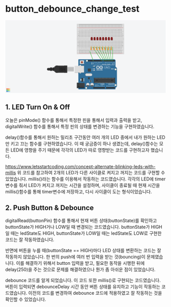 # button_debounce_change_test
 
![Tinkercad Image](/LED3_Practice.png)

## 1. LED Turn On & Off

오늘은 pinMode() 함수를 통해서 특정한 핀을 통해서 입력과 출력을 받고, digitalWrite() 함수를 통해서 특정 핀의 상태를 변경하는 기능을 구현하였습니다.

delay()함수를 통해서 원하는 밀리초 구간동안 여러 개의 LED 중에서 내가 원하는 LED만 키고 끄는 함수를 구현하였습니다. 이 때 궁금증이 하나 생겼는데, delay()함수는 모든 LED에 영향을 주기 때문에 각각의 LED가 따로 영향받는 코드를 구현하고자 했습니다.

https://www.letsstartcoding.com/concept-alternate-blinking-leds-with-millis
위 코드를 참고하여 2개의 LED가 다른 사이클로 켜지고 꺼지는 코드를 구현할 수 있었습니다. millis()라는 함수를 이용해서 작동하는 코드였습니다. 각각의 LED에 timer변수를 줘서 LED가 켜지고 꺼지는 시간을 설정하며, 사이클이 종료될 때 현재 시간을 millis()함수를 통해 timer변수에 저장하고, 다시 사이클이 도는 형식이었습니다.

## 2. Push Button & Debounce

digitalRead(buttonPin) 함수를 통해서 현재 버튼 상태(buttonState)를 확인하고 buttonState가 HIGH거나 LOW일 때 변경되는 코드였습니다. buttonState가 HIGH일 때는 ledState도 HIGH, buttonState가 LOW일 때는 ledState도 LOW로 구현한 코드는 잘 작동하였습니다. 

반면에 버튼을 누를 때(buttonState == HIGH)마다 LED 상태를 변환하는 코드는 잘 작동하지 않았습니다. 한 번의 push에 여러 번 입력을 받는 것(bouncing)이 문제였습니다. 이를 해결하기 위해서 button 입력을 받고, 필요한 동작을 시행한 뒤에 delay(250)을 주는 것으로 문제를 해결하였으나 뭔가 좀 아쉬운 점이 있었습니다.

debounce 코드를 알게 되었습니다. 이 코드 또한 millis()로 구현되는 코드였습니다. 버튼이 입력되면 debounceDelay 시간 동안 버튼 상태를 유지하고 기능이 작동하는 코드였습니다. 이전의 코드를 변경하여 debounce 코드에 적용하였고 잘 작동하는 것을 확인할 수 있었습니다.
